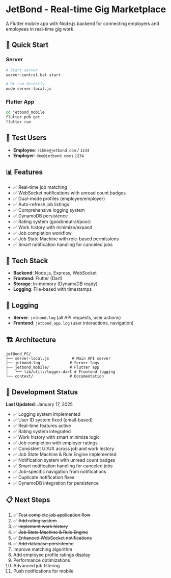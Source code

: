 # JetBond - Real-time Gig Marketplace

A Flutter mobile app with Node.js backend for connecting employers and employees in real-time gig work.

## 🚀 Quick Start

### Server
```bash
# Start server
server-control.bat start

# Or run directly
node server-local.js
```

### Flutter App
```bash
cd jetbond_mobile
flutter pub get
flutter run
```

## 👥 Test Users
- **Employee**: `rikke@jetbond.com` / `1234`
- **Employer**: `dee@jetbond.com` / `1234`

## 📊 Features
- ✅ Real-time job matching
- ✅ WebSocket notifications with unread count badges
- ✅ Dual-mode profiles (employee/employer)
- ✅ Auto-refresh job listings
- ✅ Comprehensive logging system
- ✅ DynamoDB persistence
- ✅ Rating system (good/neutral/poor)
- ✅ Work history with minimize/expand
- ✅ Job completion workflow
- ✅ Job State Machine with role-based permissions
- ✅ Smart notification handling for canceled jobs

## 🔧 Tech Stack
- **Backend**: Node.js, Express, WebSocket
- **Frontend**: Flutter (Dart)
- **Storage**: In-memory (DynamoDB ready)
- **Logging**: File-based with timestamps

## 📝 Logging
- **Server**: `jetbond.log` (all API requests, user actions)
- **Frontend**: `jetbond_app.log` (user interactions, navigation)

## 🏗️ Architecture
```
jetBond_PC/
├── server-local.js          # Main API server
├── jetbond.log             # Server logs
├── jetbond_mobile/         # Flutter app
│   └── lib/utils/logger.dart # Frontend logging
└── context/                # Documentation
```

## 🔄 Development Status
**Last Updated**: January 17, 2025
- ✅ Logging system implemented
- ✅ User ID system fixed (email-based)
- ✅ Real-time features active
- ✅ Rating system integrated
- ✅ Work history with smart minimize logic
- ✅ Job completion with employer ratings
- ✅ Consistent UI/UX across job and work history
- ✅ Job State Machine & Rule Engine implemented
- ✅ Notification system with unread count badges
- ✅ Smart notification handling for canceled jobs
- ✅ Job-specific navigation from notifications
- ✅ Duplicate notification fixes
- ✅ DynamoDB integration for persistence

## 📋 Next Steps
1. ✅ ~~Test complete job application flow~~
2. ✅ ~~Add rating system~~
3. ✅ ~~Implement work history~~
4. ✅ ~~Job State Machine & Rule Engine~~
5. ✅ ~~Enhanced WebSocket notifications~~
6. ✅ ~~Add database persistence~~
7. Improve matching algorithm
8. Add employee profile ratings display
9. Performance optimizations
10. Advanced job filtering
11. Push notifications for mobile